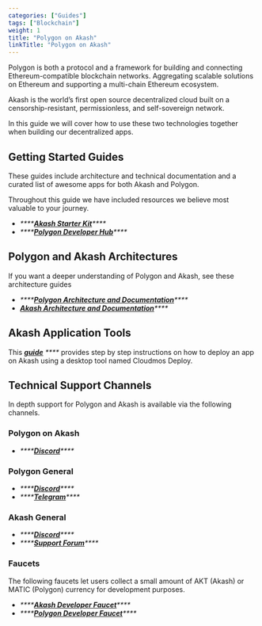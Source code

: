 ```yaml
---
categories: ["Guides"]
tags: ["Blockchain"]
weight: 1
title: "Polygon on Akash"
linkTitle: "Polygon on Akash"
---
```


Polygon is both a protocol and a framework for building and connecting Ethereum-compatible blockchain networks. Aggregating scalable solutions on Ethereum and supporting a multi-chain Ethereum ecosystem.

Akash is the world’s first open source decentralized cloud built on a censorship-resistant, permissionless, and self-sovereign network.

In this guide we will cover how to use these two technologies together when building our decentralized apps.

## Getting Started Guides

These guides include architecture and technical documentation and a curated list of awesome apps for both Akash and Polygon.

Throughout this guide we have included resources we believe most valuable to your journey.

- _\*\*\*\*_[_**Akash Starter Kit**_](https://akashnet.notion.site/akashnet/Polygon-Akash-Starter-Kit-d4e817023556417ea8c9b679336d0d76)_\*\*\*\*_
- _\*\*\*\*_[_**Polygon Developer Hub**_](https://polygon.technology/developers)_\*\*\*\*_

## Polygon and Akash Architectures

If you want a deeper understanding of Polygon and Akash, see these architecture guides

- _\*\*\*\*_[_**Polygon Architecture and Documentation**_](https://docs.polygon.technology)_\*\*\*\*_
- [_**Akash Architecture and Documentation**_](https://akash.network/docs/)_\*\*\*\*_

## Akash Application Tools

This [_**guide**_](/docs/deployments/akash-console/) _\*\*\*\*_ provides step by step instructions on how to deploy an app on Akash using a desktop tool named Cloudmos Deploy.

## Technical Support Channels

In depth support for Polygon and Akash is available via the following channels.

### Polygon on Akash

- _\*\*\*\*_[_**Discord**_](https://discord.com/channels/747885925232672829/1146553364117737642)_\*\*\*\*_

### Polygon General

- _\*\*\*\*_[_**Discord**_](https://discord.com/invite/polygon)_\*\*\*\*_
- _\*\*\*\*_[_**Telegram**_](https://t.me/joinchat/UMpbSrjAY_Ffx5CD)_\*\*\*\*_

### Akash General

- _\*\*\*\*_[_**Discord**_](https://discord.gg/TQWWZYCb)_\*\*\*\*_
- _\*\*\*\*_[_**Support Forum**_](https://forum.akash.network)_\*\*\*\*_

### **Faucets**

The following faucets let users collect a small amount of AKT (Akash) or MATIC (Polygon) currency for development purposes.

- _\*\*\*\*_[_**Akash Developer Faucet**_](https://faucet.sandbox-01.aksh.pw/)_\*\*\*\*_
- _\*\*\*\*_[_**Polygon Developer Faucet**_](https://faucet.polygon.technology/)_\*\*\*\*_
